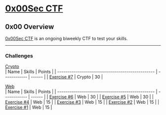 # [0x00Sec CTF][1]

## 0x00 Overview

[0x00Sec CTF][1] is an ongoing biweekly CTF to test your skills.

<hr>

### Challenges

[Crypto][2]<br />
|	Name                                            | Skills       | Points |
| ------------------------------------------------- | ------------ | ------ |
| [Exercise #7][4]                                  | Crypto       | 30     |



[Web][3]<br />
| Name                                              | Skills       | Points |
| ------------------------------------------------- | ------------ | ------ |
| [Exercise #6][5]                                  | Web          | 30     |
| [Exercise #5][6]                                  | Web          | 30     |
| [Exercise #4][7]                                  | Web          | 15     |
| [Exercise #3][8]                                  | Web          | 15     |
| [Exercise #2][9]                                  | Web          | 15     |
| [Exercise #1][10]                                 | Web          | 15     |





[1]: https://ctf.0x00sec.org/
[2]: ./Crypto
[3]: ./Web
[4]: ./Crypto/e7.md
[5]: ./Web/e6.md
[6]: ./Web/e5.md
[7]: ./Web/e4.md
[8]: ./Web/e3.md
[9]: ./Web/e2.md
[10]: ./Web/e1.md